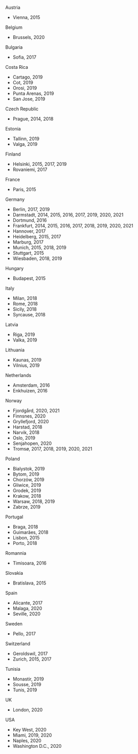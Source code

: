 Austria
- Vienna, 2015

Belgium 
- Brussels, 2020

Bulgaria
- Sofia, 2017

Costa Rica
- Cartago, 2019
- Cot, 2019
- Orosi, 2019
- Punta Arenas, 2019
- San Jose, 2019

Czech Republic
- Prague, 2014, 2018

Estonia
- Tallinn, 2019
- Valga, 2019

Finland
- Helsinki, 2015, 2017, 2019
- Rovaniemi, 2017

France
- Paris, 2015

Germany
- Berlin, 2017, 2019
- Darmstadt, 2014, 2015, 2016, 2017, 2019, 2020, 2021
- Dortmund, 2016
- Frankfurt, 2014, 2015, 2016, 2017, 2018, 2019, 2020, 2021
- Hannover, 2017
- Heidelberg, 2015, 2017
- Marburg, 2017
- Munich, 2015, 2018, 2019
- Stuttgart, 2015
- Wiesbaden, 2018, 2019

Hungary
- Budapest, 2015

Italy
- Milan, 2018
- Rome, 2018
- Sicily, 2018
- Syrcause, 2018

Latvia
- Riga, 2019
- Valka, 2019

Lithuania
- Kaunas, 2019
- Vilnius, 2019

Netherlands
- Amsterdam, 2016
- Enkhuizen, 2016

Norway
- Fjordgård, 2020, 2021
- Finnsnes, 2020
- Gryllefjord, 2020
- Harstad, 2018
- Narvik, 2018
- Oslo, 2019
- Senjahopen, 2020
- Tromsø, 2017, 2018, 2019, 2020, 2021


Poland
- Bialystok, 2019
- Bytom, 2019
- Chorzów, 2019
- Gliwice, 2019
- Grodek, 2019
- Krakow, 2018
- Warsaw, 2018, 2019
- Zabrze, 2019

Portugal
- Braga, 2018
- Guimarães, 2018
- Lisbon, 2015
- Porto, 2018

Romannia
- Timisoara, 2016

Slovakia
- Bratislava, 2015

Spain
- Alicante, 2017
- Malaga, 2020
- Seville, 2020

Sweden
- Pello, 2017

Switzerland
- Geroldswil, 2017
- Zurich, 2015, 2017

Tunisia
- Monastir, 2019
- Sousse, 2019
- Tunis, 2019

UK
- London, 2020

USA
- Key West, 2020
- Miami, 2019, 2020
- Naples, 2020
- Washington D.C., 2020
